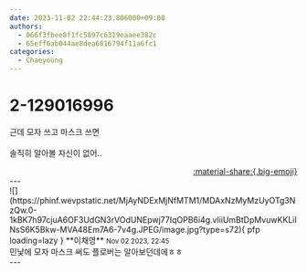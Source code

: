 ```yaml
---
date: 2023-11-02 22:44:23.806000+09:00
authors:
  - 066f3fbee8f1fc5897c6319eaaee382c
  - 65eff6ab044ae8dea6816794f11a6fc1
categories:
  - Chaeyoung
---
```


# 2-129016996

<div class="post-container" markdown="1">
<div class="content-container md-sidebar__scrollwrap" markdown="1">

근데 모자 쓰고 마스크 쓰면<br><br>솔직히 알아볼 자신이 없어..<br>

</div>
</div>

<div style="text-align: right;" markdown="1">
<a href="https://weverse.io/fromis9/fanpost/2-129016996" style="text-align: right;">:material-share:{.big-emoji}</a>
</div>
---

<div class="comments-container md-sidebar__scrollwrap" markdown="1">
<div class="comment" markdown="1">
<div class='id-container' markdown="1">
![](https://phinf.wevpstatic.net/MjAyNDExMjNfMTM1/MDAxNzMyMzUyOTg3NzQw.0-1kBK7h97cjuA6OF3UdGN3rVOdUNEpwj77IqOPB6i4g.vliiUmBtDpMvuwKKLiINsS6K5Bkw-MVA48Em7A6-7v4g.JPEG/image.jpg?type=s72){ pfp loading=lazy }
**<span class="artist">이채영</span>** <small>Nov 02 2023, 22:45</small><br>
</div>
<div class='comment-body' markdown="1">
민낯에 모자 마스크 써도 플로버는 알아보던데에ㅎㅎ
</div>
</div>
</div>
---
